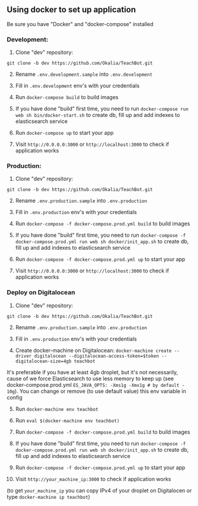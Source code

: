 ## Using docker to set up application

Be sure you have "Docker" and "docker-compose" installed

### Development:
1. Clone "dev" repository:

`git clone -b dev https://github.com/Okalia/TeachBot.git`

2. Rename `.env.development.sample` into `.env.development`

3. Fill in `.env.development` env's with your credentials

4. Run `docker-compose build` to build images

5. If you have done "build" first time, you need to run `docker-compose run web sh bin/docker-start.sh`
to create db, fill up and add indexes to elasticsearch service

6. Run `docker-compose up` to start your app

7. Visit `http://0.0.0.0:3000` or `http://localhost:3000` to check if application works

### Production:

1. Clone "dev" repository:

`git clone -b dev https://github.com/Okalia/TeachBot.git`

2. Rename `.env.production.sample` into `.env.production`

3. Fill in `.env.production` env's with your credentials

4. Run `docker-compose -f docker-compose.prod.yml build` to build images

5. If you have done "build" first time, you need to run `docker-compose -f docker-compose.prod.yml run web sh docker/init_app.sh`
to create db, fill up and add indexes to elasticsearch service

6. Run `docker-compose -f docker-compose.prod.yml up` to start your app

7. Visit `http://0.0.0.0:3000` or `http://localhost:3000` to check if application works

### Deploy on Digitalocean

1. Clone "dev" repository:

`git clone -b dev https://github.com/Okalia/TeachBot.git`

2. Rename `.env.production.sample` into `.env.production`

3. Fill in `.env.production` env's with your credentials

4. Create docker-machine on Digitalocean: `docker-machine create --driver digitalocean --digitalocean-access-token=$token --digitalocean-size=4gb teachbot`

It's preferable if you have at least 4gb droplet, but it's not necessarily, 
cause of we force Elasticsearch to use less memory to keep up
(see docker-compose.prod.yml `ES_JAVA_OPTS: -Xms1g -Xmx1g # by default - 10g`). 
You can change or remove (to use default value) this env variable in config

5. Run `docker-machine env teachbot`

6. Run `eval $(docker-machine env teachbot)`

7. Run `docker-compose -f docker-compose.prod.yml build` to build images

5. If you have done "build" first time, you need to run `docker-compose -f docker-compose.prod.yml run web sh docker/init_app.sh`
to create db, fill up and add indexes to elasticsearch service

8. Run `docker-compose -f docker-compose.prod.yml up` to start your app

9. Visit `http://your_machine_ip:3000` to check if application works

(to get `your_machine_ip` you can copy IPv4 of your droplet on Digitalocen or type `docker-machine ip teachbot`)